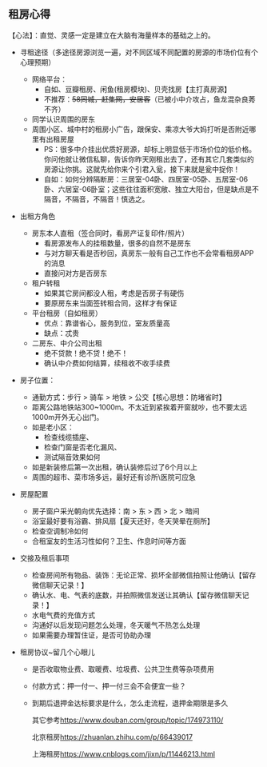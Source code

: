 ## 租房心得

【心法】：直觉、灵感一定是建立在大脑有海量样本的基础之上的。

- 寻租途径（多途径房源浏览一遍，对不同区域不同配置的房源的市场价位有个心理预期）

  - 网络平台：
    - 自如、豆瓣租房、闲鱼(租房模块)、贝壳找房【主打真房源】
    - 不推荐：~~58同城，赶集网，安居客~~（已被小中介攻占，鱼龙混杂良莠不齐）
  - 同学认识周围的房东
  - 周围小区、城中村的租房小广告，跟保安、乘凉大爷大妈打听是否附近哪里有出租房屋
    - PS：很多中介挂出优质好房源，却标上明显低于市场价位的低价格。你问他就让微信私聊，告诉你昨天刚租出去了，还有其它几套类似的房源让你挑。这就先给你来个引君入瓮，接下来就是瓮中捉你！
    - 自如：如何分辨隔断房：三居室-04卧、四居室-05卧、五居室-06卧、六居室-06卧室；这些往往面积宽敞、独立大阳台，但是缺点是不隔音，不隔音，不隔音！慎选之。

- 出租方角色

  - 房东本人直租（签合同时，看房产证复印件/照片）
    - 看房源发布人的挂租数量，很多的自然不是房东
    - 与对方聊天看是否秒回，真房东一般有自己工作也不会常看租房APP的消息
    - 直接问对方是否房东
  - 租户转租
    - 如果其它房间都没人租，考虑是否房子有硬伤
    - 要原房东来当面签转租合同，这样才有保证
  - 平台租房（自如租房）
    - 优点：靠谱省心，服务到位，室友质量高
    - 缺点：忒贵
  - 二房东、中介公司出租
    - 绝不贷款！绝不贷！绝不！
    - 确认中介费如何结算，续租收不收手续费

- 房子位置：

  - 通勤方式：步行 > 骑车 > 地铁 > 公交【核心思想：防堵省时】
  - 距离公路地铁站300~1000m。不太近到紧挨着开窗就吵，也不要太远1000m开外无心出门。
  - 如是老小区：
    - 检查线缆插座、
    - 检查门窗是否老化漏风、
    - 测试隔音效果如何
  - 如是新装修后第一次出租，确认装修后过了6个月以上
  - 周围的超市、菜市场多远，最好还有诊所\医院可应急

- 房屋配置

  - 房子窗户采光朝向优先选择：南 > 东 > 西 > 北 > 暗间
  - 浴室最好要有浴霸、排风扇【夏天还好，冬天哭晕在厕所】
  - 检查空调制冷如何
  - 合租室友的生活习性如何？卫生、作息时间等方面

- 交接及租后事项

  - 检查房间所有物品、装饰：无论正常、损坏全部微信拍照让他确认【留存微信聊天记录！】
  - 确认水、电、气表的底数，并拍照微信发送让其确认【留存微信聊天记录！】
  - 水电气费的充值方式
  - 沟通好以后发现问题怎么处理，冬天暖气不热怎么处理
  - 如果需要办理暂住证，是否可协助办理

- 租房协议~留几个心眼儿

  - 是否收取物业费、取暖费、垃圾费、公共卫生费等杂项费用

  - 付款方式：押一付一、押一付三会不会便宜一些？

  - 到期后退押金达标要求是什么，怎么走流程，退押金期限是多久

    其它参考<https://www.douban.com/group/topic/174973110/>

    北京租房<https://zhuanlan.zhihu.com/p/66439017>

    上海租房<https://www.cnblogs.com/jixn/p/11446213.html>